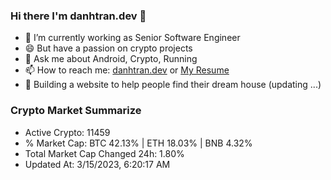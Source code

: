 ### Hi there I'm danhtran.dev 👋

- 🔭 I’m currently working as Senior Software Engineer
- 😄 But have a passion on crypto projects
- 💬 Ask me about Android, Crypto, Running 
- 📫 How to reach me: <a href="https://danhtran.dev" target="_blank">danhtran.dev</a> or <a href="Dan-Resume.pdf" target="_blank">My Resume</a>
- 🌱 Building a website to help people find their dream house (updating ...)

### Crypto Market Summarize
- Active Crypto: 11459
- % Market Cap: BTC 42.13% | ETH 18.03% | BNB 4.32%
- Total Market Cap Changed 24h: 1.80%
- Updated At: 3/15/2023, 6:20:17 AM
